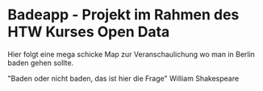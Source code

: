 Badeapp - Projekt im Rahmen des HTW Kurses Open Data
====================================================
Hier folgt eine mega schicke Map zur Veranschaulichung wo man in Berlin baden gehen sollte.

"Baden oder nicht baden, das ist hier die Frage" William Shakespeare
